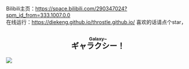 Bilibili主页：https://space.bilibili.com/290347024?spm_id_from=333.1007.0.0
<br />在线运行：https://diekeng.github.io/throstle.github.io/
喜欢的话请点个star， <h2 align="center"><ruby>ギャラクシー！<rt><h3>Galaxy~</h3></rt></ruby></h2>
<img src="https://llwiki.org/mediawiki/img_auth.php/thumb/7/72/Sumire_img.png/270px-Sumire_img.png">

